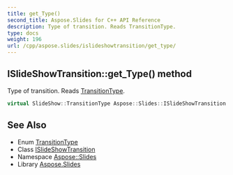 ```yaml
---
title: get_Type()
second_title: Aspose.Slides for C++ API Reference
description: Type of transition. Reads TransitionType.
type: docs
weight: 196
url: /cpp/aspose.slides/islideshowtransition/get_type/
---
```

## ISlideShowTransition::get_Type() method


Type of transition. Reads [TransitionType](../../../aspose.slides.slideshow/transitiontype/).

```cpp
virtual SlideShow::TransitionType Aspose::Slides::ISlideShowTransition::get_Type()=0
```

## See Also

* Enum [TransitionType](../../aspose.slides.slideshow/transitiontype/)
* Class [ISlideShowTransition](./)
* Namespace [Aspose::Slides](../)
* Library [Aspose.Slides](../../)